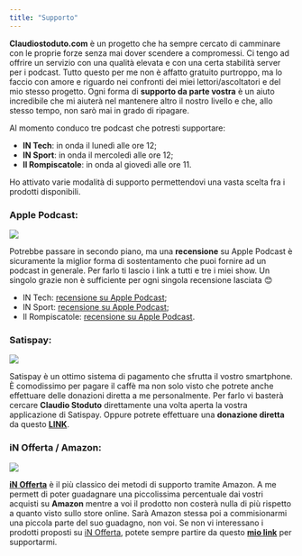 ```yaml
--- 
title: "Supporto"
---
```

**Claudiostoduto.com** è un progetto che ha sempre cercato di camminare con le proprie forze senza mai dover scendere a compromessi. Ci tengo ad offrire un servizio con una qualità elevata e con una certa stabilità server per i podcast. Tutto questo per me non è affatto gratuito purtroppo, ma lo faccio con amore e riguardo nei confronti dei miei lettori/ascoltatori e del mio stesso progetto. Ogni forma di **supporto da parte vostra** è un aiuto incredibile che mi aiuterà nel mantenere altro il nostro livello e che, allo stesso tempo, non sarò mai in grado di ripagare.

Al momento conduco tre podcast che potresti supportare:

* **IN Tech**: in onda il lunedì alle ore 12;
* **IN Sport**: in onda il mercoledì alle ore 12;
* **Il Rompiscatole**: in onda al giovedì alle ore 11.

Ho attivato varie modalità di supporto permettendovi una vasta scelta fra i prodotti disponibili.

### **Apple Podcast:**

![](https://res.cloudinary.com/claudiostoduto/image/upload/v1569588898/4A472B34-84F1-4D3F-96F3-4471FC64ABE5.jpg)

Potrebbe passare in secondo piano, ma una **recensione** su Apple Podcast è sicuramente la miglior forma di sostentamento che puoi fornire ad un podcast in generale. Per farlo ti lascio i link a tutti e tre i miei show. Un singolo grazie non è sufficiente per ogni singola recensione lasciata 😊 

* IN Tech: [recensione su Apple Podcast](https://podcasts.apple.com/it/podcast/in-tech/id1076308926);
* IN Sport: [recensione su Apple Podcast](https://podcasts.apple.com/it/podcast/in-sport/id1182700207);
* Il Rompiscatole: [recensione su Apple Podcast](https://podcasts.apple.com/us/podcast/il-rompiscatole/id1335337940).

### **Satispay:**

![](https://res.cloudinary.com/claudiostoduto/image/upload/v1569588485/IMG_0014.jpg)  

Satispay è un ottimo sistema di pagamento che sfrutta il vostro smartphone. È comodissimo per pagare il caffè ma non solo visto che potrete anche effettuare delle donazioni diretta a me personalmente. Per farlo vi basterà cercare **Claudio Stoduto** direttamente una volta aperta la vostra applicazione di Satispay. Oppure potrete effettuare una **donazione diretta** da questo [**LINK**](https://tag.satispay.com/claudiostoduto).

### iN Offerta / Amazon:

[![](https://res.cloudinary.com/claudiostoduto/image/upload/v1569588481/IMG_0015.png)](https://t.me/inofferta)

[**iN Offerta**](https://t.me/inofferta) è il più classico dei metodi di supporto tramite Amazon. A me permett di poter guadagnare una piccolissima percentuale dai vostri acquisti su **Amazon** mentre a voi il prodotto non costerà nulla di più rispetto a quanto visto sullo store online. Sarà Amazon stessa poi a commisionarmi una piccola parte del suo guadagno, non voi. Se non vi interessano i prodotti proposti su [iN Offerta](https://t.me/inofferta), potete sempre partire da questo **[mio link](https://amzn.to/2LQi6AD)** per supportarmi.
